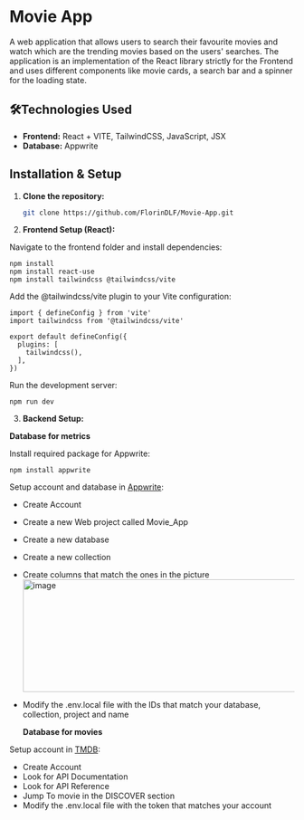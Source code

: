 # Movie App

A web application that allows users to search their favourite movies and watch which are the trending movies based on the users' searches. The application is an implementation of the React library strictly for the Frontend and uses different components like movie cards, a search bar and a spinner for the loading state. 

## 🛠Technologies Used

- **Frontend:** React + VITE, TailwindCSS, JavaScript, JSX
- **Database:** Appwrite
## Installation & Setup

1. **Clone the repository:**
   
   ```bash
   git clone https://github.com/FlorinDLF/Movie-App.git

2. **Frontend Setup (React):**


  Navigate to the frontend folder and install dependencies:
  
    npm install
    npm install react-use
    npm install tailwindcss @tailwindcss/vite

  Add the @tailwindcss/vite plugin to your Vite configuration:

    import { defineConfig } from 'vite'
    import tailwindcss from '@tailwindcss/vite'

    export default defineConfig({
      plugins: [
        tailwindcss(),
      ],
    })
  Run the development server:
    
    npm run dev

3. **Backend Setup:**

  **Database for metrics**
  
  Install required package for Appwrite:

    npm install appwrite
Setup account and database in [Appwrite](https://appwrite.io/):

- Create Account
- Create a new Web project called Movie_App
- Create a new database
- Create a new collection
- Create columns that match the ones in the picture
  <img width="534" height="199" alt="image" src="https://github.com/user-attachments/assets/bb78c8b9-7303-40ee-8740-28b9619b4b35" />
- Modify the .env.local file with the IDs that match your database, collection, project and name

  **Database for movies**
  
Setup account in [TMDB](https://www.themoviedb.org/):

- Create Account
- Look for API Documentation
- Look for API Reference
- Jump To movie in the DISCOVER section
- Modify the .env.local file with the token that matches your account
